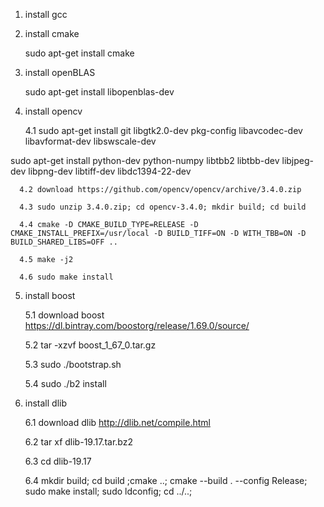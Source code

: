 [ReadMoreStep]: (https://github.com/naughtybabyfirst/openface_install/blob/master/Openface%E5%AE%89%E8%A3%85%E6%B5%8B%E8%AF%95%E8%AF%B4%E6%98%8E%20%E5%8F%8A%20GANimation%E5%AE%89%E8%A3%85.md)



1. install gcc

2. install cmake

      sudo apt-get install cmake

3. install openBLAS

      sudo apt-get install libopenblas-dev

4. install opencv

      4.1 sudo apt-get install git libgtk2.0-dev pkg-config libavcodec-dev libavformat-dev libswscale-dev

 sudo apt-get install python-dev python-numpy libtbb2 libtbb-dev libjpeg-dev libpng-dev libtiff-dev libdc1394-22-dev
 
      4.2 download https://github.com/opencv/opencv/archive/3.4.0.zip
  
      4.3 sudo unzip 3.4.0.zip; cd opencv-3.4.0; mkdir build; cd build
  
      4.4 cmake -D CMAKE_BUILD_TYPE=RELEASE -D CMAKE_INSTALL_PREFIX=/usr/local -D BUILD_TIFF=ON -D WITH_TBB=ON -D BUILD_SHARED_LIBS=OFF ..
  
      4.5 make -j2
  
      4.6 sudo make install

5. install boost

      5.1 download boost https://dl.bintray.com/boostorg/release/1.69.0/source/
  
      5.2 tar -xzvf boost_1_67_0.tar.gz
  
      5.3 sudo ./bootstrap.sh
  
      5.4 sudo ./b2 install
  
6. install dlib

      6.1 download dlib http://dlib.net/compile.html
  
      6.2 tar xf dlib-19.17.tar.bz2
  
      6.3 cd dlib-19.17
  
      6.4 mkdir build; cd build ;cmake ..; cmake --build . --config Release; sudo make install; sudo ldconfig; cd ../..;
  
  
  
